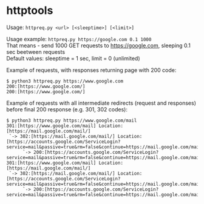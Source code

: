 # httptools

Usage: ```httpreq.py <url> [<sleeptime>] [<limit>]```

Usage example: ```httpreq.py https://google.com 0.1 1000```  
That means - send 1000 GET requests to https://google.com, sleeping 0.1 sec beetween requests  
Default values: sleeptime = 1 sec, limit = 0 (unlimited)

Example of requests, with responses returning page with 200 code:
```
$ python3 httpreq.py https://www.google.com
200:[https://www.google.com/]
200:[https://www.google.com/]
```
Example of requests with all intermediate redirects (request and responses) before final 200 response (e.g. 301, 302 codes):
```
$ python3 httpreq.py https://www.google.com/mail
301:[https://www.google.com/mail] Location:[https://mail.google.com/mail/]
 `-> 302:[https://mail.google.com/mail/] Location:[https://accounts.google.com/ServiceLogin?service=mail&passive=true&rm=false&continue=https://mail.google.com/mail/&ss=1&scc=1&ltmpl=default&ltmplcache=2&emr=1&osid=1#]
      `-> 200:[https://accounts.google.com/ServiceLogin?service=mail&passive=true&rm=false&continue=https://mail.google.com/mail/&ss=1&scc=1&ltmpl=default&ltmplcache=2&emr=1&osid=1]
301:[https://www.google.com/mail] Location:[https://mail.google.com/mail/]
 `-> 302:[https://mail.google.com/mail/] Location:[https://accounts.google.com/ServiceLogin?service=mail&passive=true&rm=false&continue=https://mail.google.com/mail/&ss=1&scc=1&ltmpl=default&ltmplcache=2&emr=1&osid=1#]
      `-> 200:[https://accounts.google.com/ServiceLogin?service=mail&passive=true&rm=false&continue=https://mail.google.com/mail/&ss=1&scc=1&ltmpl=default&ltmplcache=2&emr=1&osid=1]
```
